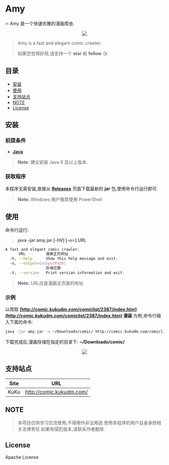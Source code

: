 # Amy

🔥 Amy 是一个快速优雅的漫画爬虫.

<p align="center">
    <img src="https://cdn.rawgit.com/mayuanucas/amy/a3de2e4b/img/demo.svg"/>
</p>

> Amy is a fast and elegant comic crawler.
> 
> 如果您觉得好用,请支持一个 **star** 和 **follow** 😘

## 目录

- [安装](#安装)
- [使用](#使用)
- [支持站点](#支持站点)
- [NOTE](#note)
- [License](#license)

## 安装

### 前提条件

- **[Java](https://jingyan.baidu.com/article/e75aca85b29c3b142edac6a8.html)**

> **Note**: 建议安装 Java 8 及以上版本.

### 获取程序

本程序无需安装,直接从 **[Releases](https://github.com/mayuanucas/amy/releases)** 页面下载最新的 **jar** 包,使用命令行运行即可.

> **Note:** Windows 用户推荐使用 PowerShell

## 使用

命令行运行:

> **java -jar amy.jar [-hV] [-o=<outputPath>] URL**

```bash
A fast and elegant comic crawler.
      URL         漫画主页网址
  -h, --help      Show this help message and exit.
  -o, --output=[outputPath]
                  存储位置
  -V, --version   Print version information and exit.
```

> **Note:** URL应是漫画主页面的地址

### 示例

以爬取 **[http://comic.kukudm.com/comiclist/2387/index.htm](http://comic.kukudm.com/comiclist/2387/index.htm) 漫画** 为例,命令行输入下面的命令:

```bash
java -jar amy.jar -o ~/Downloads/comic/ http://comic.kukudm.com/comiclist/2387/index.htm
```

下载完成后,漫画存储在指定的目录下: **~/Downloads/comic/**

<p align="center">
    <img src="https://cdn.rawgit.com/mayuanucas/amy/a3de2e4b/img/example.svg"/>
</p>

## 支持站点

| Site | URL                      |
| ---- | ------------------------ |
| KuKu | http://comic.kukudm.com/ |

## NOTE

> 本项目仅供学习交流使用,不得用作非法用途.使用本程序的用户自身承担相关法律责任.如果有侵犯版本,请联系作者删除.

## License

Apache License
